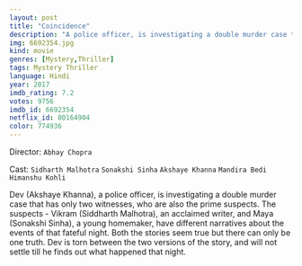 ```yaml
---
layout: post
title: "Coincidence"
description: "A police officer, is investigating a double murder case that has only two witnesses, who are also the prime suspects. The suspects - Vikram, an acclaimed writer, and Maya, a young homemaker, have different narratives about the events of that fateful night..."
img: 6692354.jpg
kind: movie
genres: [Mystery,Thriller]
tags: Mystery Thriller 
language: Hindi
year: 2017
imdb_rating: 7.2
votes: 9756
imdb_id: 6692354
netflix_id: 80164904
color: 774936
---
```

Director: `Abhay Chopra`  

Cast: `Sidharth Malhotra` `Sonakshi Sinha` `Akshaye Khanna` `Mandira Bedi` `Himanshu Kohli` 

Dev (Akshaye Khanna), a police officer, is investigating a double murder case that has only two witnesses, who are also the prime suspects. The suspects - Vikram (Siddharth Malhotra), an acclaimed writer, and Maya (Sonakshi Sinha), a young homemaker, have different narratives about the events of that fateful night. Both the stories seem true but there can only be one truth. Dev is torn between the two versions of the story, and will not settle till he finds out what happened that night.